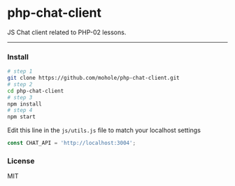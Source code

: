 # php-chat-client
JS Chat client related to PHP-02 lessons.

---

### Install
```bash
# step 1
git clone https://github.com/mohole/php-chat-client.git
# step 2
cd php-chat-client
# step 3
npm install
# step 4
npm start
```

Edit this line in the `js/utils.js` file to match your localhost settings
```javascript
const CHAT_API = 'http://localhost:3004';
```

### License
MIT